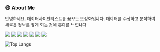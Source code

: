 ### 😄 About Me
안녕하세요. 데이터사이언티스트를 꿈꾸는 오정화입니다.
데이터를 수집하고 분석하여 새로운 정보를 알게 되는 것에 흥미를 느낍니다.

<img src="https://img.shields.io/badge/Python-3776AB?style=for-the-badge&logo=Python&logoColor=white">
<img src="https://img.shields.io/badge/R-276DC3?style=for-the-badge&logo=R&logoColor=white">
<img src="https://img.shields.io/badge/MySQL-4479A1?style=for-the-badge&logo=MySQL&logoColor=white">
<img src="https://img.shields.io/badge/TensorFlow-FF6F00?style=for-the-badge&logo=TensorFlow%20IDE&logoColor=white">
<img src="https://img.shields.io/badge/PyTorch-EE4C2C?style=for-the-badge&logo=PyTorch%20IDE&logoColor=white">
<img src="https://img.shields.io/badge/github-181717?style=for-the-badge&logo=github&logoColor=white">
<img src="https://img.shields.io/badge/aws-232F3E?style=for-the-badge&logo=aws&logoColor=white">

![Top Langs](https://github-readme-stats.vercel.app/api/top-langs/?username=junghwa5&layout=compact)

<!--
**junghwa5/junghwa5** is a ✨ _special_ ✨ repository because its `README.md` (this file) appears on your GitHub profile.

Here are some ideas to get you started:

- 🔭 I’m currently working on ...
- 🌱 I’m currently learning ...
- 👯 I’m looking to collaborate on ...
- 🤔 I’m looking for help with ...
- 💬 Ask me about ...
- 📫 How to reach me: ...
- 😄 Pronouns: ...
- ⚡ Fun fact: ...
-->
